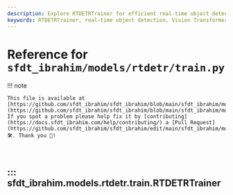 ```yaml
---
description: Explore RTDETRTrainer for efficient real-time object detection leveraging Vision Transformers. Learn configuration, dataset handling, and advanced model training.
keywords: RTDETRTrainer, real-time object detection, Vision Transformers, YOLO, RT-DETR model, model training, dataset handling
---
```


# Reference for `sfdt_ibrahim/models/rtdetr/train.py`

!!! note

    This file is available at [https://github.com/sfdt_ibrahim/sfdt_ibrahim/blob/main/sfdt_ibrahim/models/rtdetr/train.py](https://github.com/sfdt_ibrahim/sfdt_ibrahim/blob/main/sfdt_ibrahim/models/rtdetr/train.py). If you spot a problem please help fix it by [contributing](https://docs.sfdt_ibrahim.com/help/contributing/) a [Pull Request](https://github.com/sfdt_ibrahim/sfdt_ibrahim/edit/main/sfdt_ibrahim/models/rtdetr/train.py) 🛠️. Thank you 🙏!

<br>

## ::: sfdt_ibrahim.models.rtdetr.train.RTDETRTrainer

<br><br>
